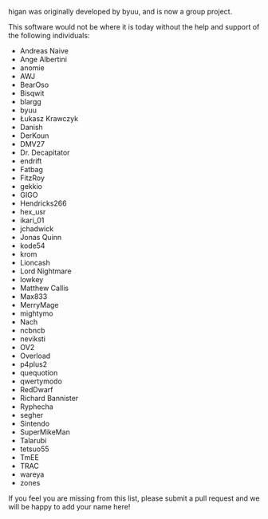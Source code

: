 higan was originally developed by byuu, and is now a group project.

This software would not be where it is today without the help and support of the following individuals:

  - Andreas Naive
  - Ange Albertini
  - anomie
  - AWJ
  - BearOso
  - Bisqwit
  - blargg
  - byuu
  - Łukasz Krawczyk
  - Danish
  - DerKoun
  - DMV27
  - Dr. Decapitator
  - endrift
  - Fatbag
  - FitzRoy
  - gekkio
  - GIGO
  - Hendricks266
  - hex_usr
  - ikari_01
  - jchadwick
  - Jonas Quinn
  - kode54
  - krom
  - Lioncash
  - Lord Nightmare
  - lowkey
  - Matthew Callis
  - Max833
  - MerryMage
  - mightymo
  - Nach
  - ncbncb
  - neviksti
  - OV2
  - Overload
  - p4plus2
  - quequotion
  - qwertymodo
  - RedDwarf
  - Richard Bannister
  - Ryphecha
  - segher
  - Sintendo
  - SuperMikeMan
  - Talarubi
  - tetsuo55
  - TmEE
  - TRAC
  - wareya
  - zones

If you feel you are missing from this list, please submit a pull request and we will be happy to add your name here!

